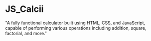 # JS_Calcii
"A fully functional calculator built using HTML, CSS, and JavaScript, capable of performing various operations including addition, square, factorial, and more."

